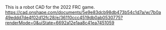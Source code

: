 This is a robot CAD for the 2022 FRC game.
https://cad.onshape.com/documents/5e9e83dcb98db473b54c1d7a/w/7b0a49eddd7de4f02d12fc28/e/36110ccc4519db0ab0530775?renderMode=0&uiState=6692a12e1aa8c41ea7451059
